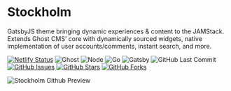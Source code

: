 # Stockholm

GatsbyJS theme bringing dynamic experiences & content to the JAMStack. Extends Ghost CMS’ core with dynamically sourced widgets, native implementation of user accounts/comments, instant search, and more.

[![Netlify Status](https://api.netlify.com/api/v1/badges/efe12261-c4b4-498c-b74a-ba438133c252/deploy-status)](https://app.netlify.com/sites/sleepy-shirley-d61a1e/deploys)
![Ghost](https://img.shields.io/badge/Ghost-^v4.0.0-lightgrey.svg?longCache=true&style=flat-square&logo=ghost&logoColor=white&colorB=656c82&colorA=4c566a)
![Node](https://img.shields.io/badge/NodeJS-v^14.0.0-green.svg?longCache=true&style=flat-square&logo=node.js&logoColor=white&colorB=a3be8c&colorA=4c566a)
![Go](https://img.shields.io/badge/Go-1.16-blue.svg?logo=go&longCache=true&logoColor=white&colorB=88C0D0&style=flat-square&colorA=4c566a)
![Gatsby](https://img.shields.io/badge/Gatsby-v^3.2.0-red.svg?longCache=true&style=flat-square&logo=Gatsby&logoColor=white&colorA=4c566a&colorB=b48ead)
![GitHub Last Commit](https://img.shields.io/github/last-commit/google/skia.svg?style=flat-square&colorA=4c566a&colorB=a3be8c&logo=GitHub)
[![GitHub Issues](https://img.shields.io/github/issues/toddbirchard/stockholm.svg?style=flat-square&colorB=ebcb8b&colorA=4c566a&logo=GitHub)](https://github.com/toddbirchard/stockholm/issues)
[![GitHub Stars](https://img.shields.io/github/stars/toddbirchard/stockholm.svg?style=flat-square&colorB=ebcb8b&colorA=4c566a&logo=GitHub)](https://github.com/toddbirchard/stockholm/stargazers)
[![GitHub Forks](https://img.shields.io/github/forks/toddbirchard/stockholm.svg?style=flat-square&colorA=4c566a&colorB=ebcb8b&logo=GitHub)](https://github.com/toddbirchard/stockholm/network)

![Stockholm Github Preview](https://github.com/toddbirchard/stockholm/blob/main/.github/stockholm_2021@2x.jpg)
